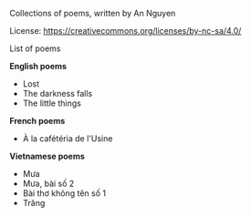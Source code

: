 Collections of poems, written by An Nguyen

License:
https://creativecommons.org/licenses/by-nc-sa/4.0/

List of poems

**English poems**
- Lost
- The darkness falls
- The little things

**French poems**
- À la cafétéria de l'Usine

**Vietnamese poems**
- Mưa 
- Mưa, bài số 2 
- Bài thơ không tên số 1
- Trăng
